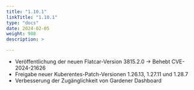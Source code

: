```yaml
---
title: "1.10.1"
linkTitle: "1.10.1"
type: "docs"
date: 2024-02-05
weight: 988
description: >

---
```


- Veröffentlichung der neuen Flatcar-Version 3815.2.0 -> Behebt CVE-2024-21626
- Freigabe neuer Kuberentes-Patch-Versionen 1.26.13, 1.27.11 und 1.28.7
- Verbesserung der Zugänglichkeit von Gardener Dashboard